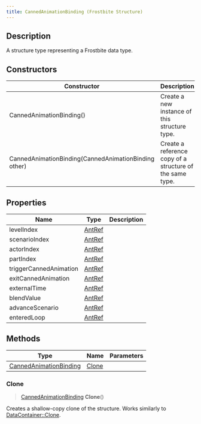 ```yaml
---
title: CannedAnimationBinding (Frostbite Structure)
---
```

## Description

A structure type representing a Frostbite data type.

## Constructors

| Constructor                                          | Description                                              |
| ---------------------------------------------------- | -------------------------------------------------------- |
| CannedAnimationBinding()                             | Create a new instance of this structure type.            |
| CannedAnimationBinding(CannedAnimationBinding other) | Create a reference copy of a structure of the same type. |

## Properties

| Name                   | Type             | Description |
| ---------------------- | ---------------- | ----------- |
| levelIndex             | [AntRef](AntRef) |             |
| scenarioIndex          | [AntRef](AntRef) |             |
| actorIndex             | [AntRef](AntRef) |             |
| partIndex              | [AntRef](AntRef) |             |
| triggerCannedAnimation | [AntRef](AntRef) |             |
| exitCannedAnimation    | [AntRef](AntRef) |             |
| externalTime           | [AntRef](AntRef) |             |
| blendValue             | [AntRef](AntRef) |             |
| advanceScenario        | [AntRef](AntRef) |             |
| enteredLoop            | [AntRef](AntRef) |             |

## Methods

| Type                                             | Name            | Parameters |
| ------------------------------------------------ | --------------- | ---------- |
| [CannedAnimationBinding](CannedAnimationBinding) | [Clone](#clone) |            |

### Clone

> [CannedAnimationBinding](CannedAnimationBinding) **Clone**()

Creates a shallow-copy clone of the structure. Works similarly to [DataContainer::Clone](/vext/ref/cls/shr/datacontainer#clone).
